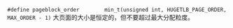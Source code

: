 `#define pageblock_order        min_t(unsigned int, HUGETLB_PAGE_ORDER, MAX_ORDER - 1)`
大页面的大小是恒定的，但不要超过最大分配粒度。


